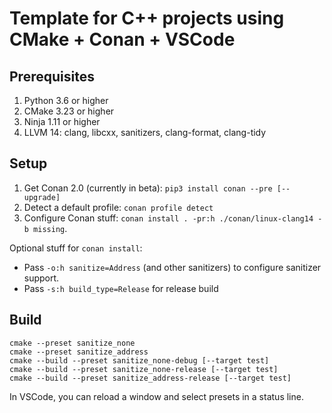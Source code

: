 # Template for C++ projects using CMake + Conan + VSCode

## Prerequisites

1. Python 3.6 or higher
2. CMake 3.23 or higher
3. Ninja 1.11 or higher
4. LLVM 14: clang, libcxx, sanitizers, clang-format, clang-tidy

## Setup

1. Get Conan 2.0 (currently in beta): `pip3 install conan --pre [--upgrade]`
2. Detect a default profile: `conan profile detect`
3. Configure Conan stuff: `conan install . -pr:h ./conan/linux-clang14 -b missing`.

Optional stuff for `conan install`:
* Pass `-o:h sanitize=Address` (and other sanitizers) to configure sanitizer support.
* Pass `-s:h build_type=Release` for release build

## Build

```
cmake --preset sanitize_none
cmake --preset sanitize_address
cmake --build --preset sanitize_none-debug [--target test]
cmake --build --preset sanitize_none-release [--target test]
cmake --build --preset sanitize_address-release [--target test]
```

In VSCode, you can reload a window and select presets in a status line.
